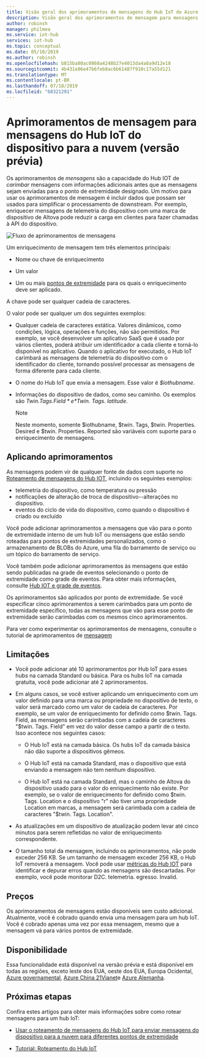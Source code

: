 ```yaml
---
title: Visão geral dos aprimoramentos de mensagens do Hub IoT do Azure
description: Visão geral dos aprimoramentos de mensagem para mensagens do Hub IoT do Azure
author: robinsh
manager: philmea
ms.service: iot-hub
services: iot-hub
ms.topic: conceptual
ms.date: 05/10/2019
ms.author: robinsh
ms.openlocfilehash: b815ba80ac0860a4248b27e4013da4a8a9d12e18
ms.sourcegitcommit: 4b431e86e47b6feb8ac6b61487f910c17a55d121
ms.translationtype: MT
ms.contentlocale: pt-BR
ms.lasthandoff: 07/18/2019
ms.locfileid: "68321291"
---
```

# <a name="message-enrichments-for-device-to-cloud-iot-hub-messages-preview"></a>Aprimoramentos de mensagem para mensagens do Hub IoT do dispositivo para a nuvem (versão prévia)

Os aprimoramentos de *mensagens* são a capacidade do Hub IOT de *carimbar* mensagens com informações adicionais antes que as mensagens sejam enviadas para o ponto de extremidade designado. Um motivo para usar os aprimoramentos de mensagem é incluir dados que possam ser usados para simplificar o processamento de downstream. Por exemplo, enriquecer mensagens de telemetria do dispositivo com uma marca de dispositivo de Altova pode reduzir a carga em clientes para fazer chamadas à API do dispositivo.

![Fluxo de aprimoramentos de mensagens](./media/iot-hub-message-enrichments-overview/message-enrichments-flow.png)

Um enriquecimento de mensagem tem três elementos principais:

* Nome ou chave de enriquecimento

* Um valor

* Um ou mais [pontos de extremidade](iot-hub-devguide-endpoints.md) para os quais o enriquecimento deve ser aplicado.

A chave pode ser qualquer cadeia de caracteres.

O valor pode ser qualquer um dos seguintes exemplos:

* Qualquer cadeia de caracteres estática. Valores dinâmicos, como condições, lógica, operações e funções, não são permitidos. Por exemplo, se você desenvolver um aplicativo SaaS que é usado por vários clientes, poderá atribuir um identificador a cada cliente e torná-lo disponível no aplicativo. Quando o aplicativo for executado, o Hub IoT carimbará as mensagens de telemetria do dispositivo com o identificador do cliente, tornando possível processar as mensagens de forma diferente para cada cliente.

* O nome do Hub IoT que envia a mensagem. Esse valor é *$iothubname*.

* Informações do dispositivo de dados, como seu caminho. Os exemplos são *$Twin. Tags. Field* e *$Twin. Tags. latitude*.

   > [!NOTE]
   > Neste momento, somente $iothubname, $twin. Tags, $twin. Properties. Desired e $twin. Properties. Reported são variáveis com suporte para o enriquecimento de mensagens.

## <a name="applying-enrichments"></a>Aplicando aprimoramentos

As mensagens podem vir de qualquer fonte de dados com suporte no [Roteamento de mensagens do Hub IOT](iot-hub-devguide-messages-d2c.md), incluindo os seguintes exemplos:

* telemetria do dispositivo, como temperatura ou pressão
* notificações de alteração de troca de dispositivo--alterações no dispositivo.
* eventos do ciclo de vida do dispositivo, como quando o dispositivo é criado ou excluído

Você pode adicionar aprimoramentos a mensagens que vão para o ponto de extremidade interno de um hub IoT ou mensagens que estão sendo roteadas para pontos de extremidades personalizados, como o armazenamento de BLOBs do Azure, uma fila do barramento de serviço ou um tópico do barramento de serviço.

Você também pode adicionar aprimoramentos às mensagens que estão sendo publicadas na grade de eventos selecionando o ponto de extremidade como grade de eventos. Para obter mais informações, consulte [Hub IOT e grade de eventos](iot-hub-event-grid.md).

Os aprimoramentos são aplicados por ponto de extremidade. Se você especificar cinco aprimoramentos a serem carimbados para um ponto de extremidade específico, todas as mensagens que vão para esse ponto de extremidade serão carimbadas com os mesmos cinco aprimoramentos.

Para ver como experimentar os aprimoramentos de mensagens, consulte o tutorial de aprimoramentos de [mensagem](tutorial-message-enrichments.md)

## <a name="limitations"></a>Limitações

* Você pode adicionar até 10 aprimoramentos por Hub IoT para esses hubs na camada Standard ou básica. Para os hubs IoT na camada gratuita, você pode adicionar até 2 aprimoramentos.

* Em alguns casos, se você estiver aplicando um enriquecimento com um valor definido para uma marca ou propriedade no dispositivo de texto, o valor será marcado como um valor de cadeia de caracteres. Por exemplo, se um valor de enriquecimento for definido como $twin. Tags. Field, as mensagens serão carimbadas com a cadeia de caracteres "$twin. Tags. Field" em vez do valor desse campo a partir de o texto. Isso acontece nos seguintes casos:

   * O Hub IoT está na camada básica. Os hubs IoT da camada básica não dão suporte a dispositivos gêmeos.

   * O Hub IoT está na camada Standard, mas o dispositivo que está enviando a mensagem não tem nenhum dispositivo.

   * O Hub IoT está na camada Standard, mas o caminho de Altova do dispositivo usado para o valor do enriquecimento não existe. Por exemplo, se o valor de enriquecimento for definido como $twin. Tags. Location e o dispositivo "r" não tiver uma propriedade Location em marcas, a mensagem será carimbada com a cadeia de caracteres "$twin. Tags. Location". 

* As atualizações em um dispositivo de atualização podem levar até cinco minutos para serem refletidas no valor de enriquecimento correspondente.

* O tamanho total da mensagem, incluindo os aprimoramentos, não pode exceder 256 KB. Se um tamanho de mensagem exceder 256 KB, o Hub IoT removerá a mensagem. Você pode usar [métricas do Hub IOT](iot-hub-metrics.md) para identificar e depurar erros quando as mensagens são descartadas. Por exemplo, você pode monitorar D2C. telemetria. egresso. Invalid.

## <a name="pricing"></a>Preços

Os aprimoramentos de mensagens estão disponíveis sem custo adicional. Atualmente, você é cobrado quando envia uma mensagem para um hub IoT. Você é cobrado apenas uma vez por essa mensagem, mesmo que a mensagem vá para vários pontos de extremidade.

## <a name="availability"></a>Disponibilidade

Essa funcionalidade está disponível na versão prévia e está disponível em todas as regiões, exceto leste dos EUA, oeste dos EUA, Europa Ocidental, [Azure governamental](/azure/azure-government/documentation-government-welcome), [Azure China 21Vianet](/azure/china)e [Azure Alemanha](https://azure.microsoft.com/global-infrastructure/germany/).

## <a name="next-steps"></a>Próximas etapas

Confira estes artigos para obter mais informações sobre como rotear mensagens para um hub IoT:

* [Usar o roteamento de mensagens do Hub IoT para enviar mensagens do dispositivo para a nuvem para diferentes pontos de extremidade](iot-hub-devguide-messages-d2c.md)

* [Tutorial: Roteamento do Hub IoT](tutorial-routing.md)